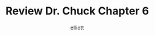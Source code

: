 ---
author: elliott
layout: post
title: "Review Dr. Chuck Chapter 6"
categories: reading
link: https://books.trinket.io/pfe/09-dictionaries.html
published: false
---